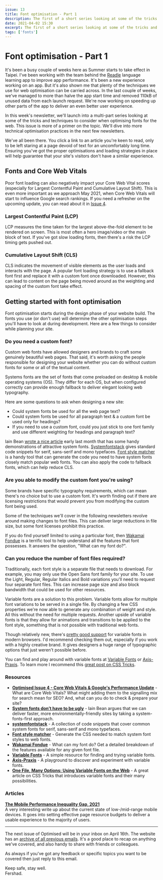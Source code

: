 ```yaml
---
issue: 13
title: Font optimisation - Part 1
description: The first of a short series looking at some of the tricks and techniques to consider when optimising fonts for the web.
date: 2021-04-02 15:30
excerpt: The first of a short series looking at some of the tricks and techniques to consider when optimising fonts for the web.
tags: ['fonts']
---
```

# Font optimisation - Part 1

It's been a busy couple of weeks here as Summer starts to take effect in Taipei. I've been working with the team behind the [Readle](https://readle-app.com/) language learning app to improve app performance. It's been a new experience working on an app. But it's also shown me that plenty of the techniques we use for web optimisation can be carried across. In the last couple of weeks, we've managed to more than halve the app start time and removed 110kB of unused data from each launch request. We're now working on speeding up other parts of the app to deliver an even better user experience.

In this week's newsletter, we'll launch into a multi-part series looking at some of the tricks and techniques to consider when optimising fonts for the web. This issue is more of a primer on the topic. We'll dive into more technical optimisation practices in the next few newsletters.

We've all been there. You click a link to an article you're keen to read, only to be left staring at a page devoid of text for an uncomfortably long time. Ensuring you've got the proper optimisations and loading strategies in place will help guarantee that your site's visitors don't have a similar experience.

## Fonts and Core Web Vitals

Poor font loading can also negatively impact your Core Web Vital scores (especially for Largest Contentful Paint and Cumulative Layout Shift). This is even more important as we approach May 2021, when Core Web Vitals will start to influence Google search rankings. If you need a refresher on the upcoming update, you can read about it in [Issue 4](https://optimised.email/issues/issue-4-core-web-vitals-and-googles-search-update).

### Largest Contentful Paint (LCP)

LCP measures the time taken for the largest above-the-fold element to be rendered on screen. This is most often a hero image/video or the main block of text. If you've got slow loading fonts, then there's a risk the LCP timing gets pushed out.

### Cumulative Layout Shift (CLS)

CLS indicates the movement of visible elements as the user loads and interacts with the page. A popular font loading strategy is to use a fallback font first and replace it with a custom font once downloaded. However, this can lead to content on the page being moved around as the weighting and spacing of the custom font take effect.

## Getting started with font optimisation

Font optimisation starts during the design phase of your website build. The fonts you use (or don't use) will determine the other optimisation steps you'll have to look at during development. Here are a few things to consider while planning your site.

### Do you need a custom font?

Custom web fonts have allowed designers and brands to craft some genuinely beautiful web pages. That said, it's worth asking the people responsible for designing your website whether you can do without custom fonts for some or all of the textual content.

Systems fonts are the set of fonts that come preloaded on desktop & mobile operating systems (OS). They differ for each OS, but when configured correctly can provide enough fallback to deliver elegant looking web typography.

Here are some questions to ask when designing a new site:

- Could system fonts be used for all the web page text?
- Could system fonts be used for all paragraph text & a custom font be used only for headings?
- If you need to use a custom font, could you just stick to one font family and use different weighting for headings and paragraph text?

Iain Bean [wrote a nice article](https://iainbean.com/posts/2021/system-fonts-dont-have-to-be-ugly/) early last month that has some handy demonstrations of attractive system fonts. [Systemfontstack](https://systemfontstack.com/) gives standard code snippets for serif, sans-serif and mono typefaces. [Font style matcher](https://meowni.ca/font-style-matcher/) is a handy tool that can generate the code you need to have system fonts closely match popular web fonts. You can also apply the code to fallback fonts, which can help reduce CLS.

### Are you able to modify the custom font you're using?

Some brands have specific typography requirements, which can mean there's no choice but to use a custom font. It's worth finding out if there are licensing restrictions that would prevent you from modifying the custom font being used.

Some of the techniques we'll cover in the following newsletters revolve around making changes to font files. This can deliver large reductions in file size, but some font licenses prohibit this practice.

If you do find yourself limited to using a particular font, then [Wakamai Fondue](https://wakamaifondue.com/) is a terrific tool to help understand all the features that font possesses. It answers the question, "What can my font do?".

### Can you reduce the number of font files required?

Traditionally, each font style is a separate file that needs to download. For example, you may only use the Open Sans font family for your site. To use the Light, Regular, Regular Italics and Bold variations you'll need to request four separate font files. This can increase page size and also block bandwidth that could be used for other resources.

Variable fonts are a solution to this problem. Variable fonts allow for multiple font variations to be served in a single file. By changing a few CSS properties we're now able to generate any combination of weight and style. All this without the need for multiple requests. Another upside of variable fonts is that they allow for animations and transitions to be applied to the font style, something that is not possible with traditional web fonts.

Though relatively new, there's [pretty good support](https://caniuse.com/variable-fonts) for variable fonts in modern browsers. I'd recommend checking them out, especially if you work with a highly creative brand. It gives designers a huge range of typographic options that just weren't possible before.

You can find and play around with variable fonts at [Variable Fonts](https://v-fonts.com/) or [Axis-Praxis](https://www.axis-praxis.org/). To learn more I recommend this [great post on CSS Tricks](https://css-tricks.com/one-file-many-options-using-variable-fonts-web/).

### Resources

- **[Optimised Issue 4 - Core Web Vitals & Google's Performance Update](https://optimised.email/issues/issue-4-core-web-vitals-and-googles-search-update)** - What are Core Web Vitals? What might adding them to the signalling mix for search mean for SEO? And, what can you do to check & prepare your site?
- **[System fonts don’t have to be ugly](https://iainbean.com/posts/2021/system-fonts-dont-have-to-be-ugly/)** - Iain Bean argues that we can deliver faster, more environmentally-friendly sites by taking a system-fonts-first approach.
- **[systemfontstack](https://systemfontstack.com/)** - A collection of code snippets that cover common system fonts for serif, sans-serif and mono typefaces.
- [**Font style matcher**](https://meowni.ca/font-style-matcher/) - Generate the CSS needed to match system font styles to web fonts.
- [**Wakamai Fondue**](https://wakamaifondue.com/) - What can my font do? Get a detailed breakdown of the features available for any given font file.
- **[Variable Fonts](https://v-fonts.com/)** - A simple resource for finding and trying variable fonts.
- **[Axis-Praxis](https://www.axis-praxis.org/)** - A playground to discover and experiment with variable fonts.
- **[One File, Many Options: Using Variable Fonts on the Web](https://css-tricks.com/one-file-many-options-using-variable-fonts-web/)** - A great article on CSS Tricks that introduces variable fonts and their many possibilities.

### Articles

**[The Mobile Performance Inequality Gap, 2021](https://infrequently.org/2021/03/the-performance-inequality-gap/)**  
A very interesting write up about the current state of low-/mid-range mobile devices. It goes into setting effective page resource budgets to deliver a usable experience to the majority of users.

***

The next issue of Optimised will be in your inbox on April 16th. The website has an [archive of all previous emails](https://optimised.email/). It's a good place to recap on anything we've covered, and also handy to share with friends or colleagues.

As always if you've got any feedback or specific topics you want to be covered then just reply to this email.

Keep safe, stay well.  
Fershad.